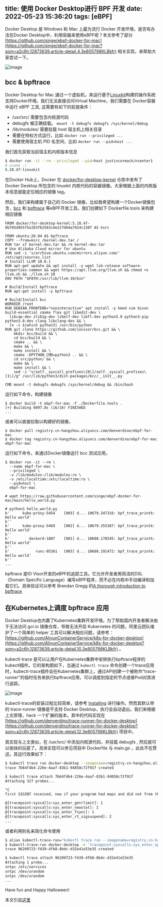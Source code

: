 title: 使用 Docker Desktop进行 BPF 开发
date: 2022-05-23 15:36:20
tags: [eBPF]
---

Docker Desktop 是 Windows 和 Mac 上最为流行 Docker 开发环境，是否有办法在Docker Desktop中，利用容器来使用eBPF呢？本文参考了部分 [https://github.com/singe/ebpf-docker-for-mac](https://github.com/singe/ebpf-docker-for-mac?spm=a2c6h.12873639.article-detail.4.3e805798KLBkfr) 相关实现，来帮助大家尝试一下。

<!-- more -->

![image](/images/macebpf.jpeg)

## bcc & bpftrace

Docker Desktop for Mac 通过一个虚拟机，来运行基于[Linuxkit](https://github.com/linuxkit/linuxkit?spm=a2c6h.12873639.article-detail.5.3e805798KLBkfr)构建的操作系统支持Docker环境。我们无法直接访问Virtual Machine，我们需要在 Docker容器中运行 eBPF 工具, 这需要有如下的前提条件：

- /usr/src/ 需要包含内核源代码
- debugfs 被正确挂载。 `mount -t debugfs debugfs /sys/kernel/debug`
- /lib/modules/ 需要挂载 host 宿主机上相关目录
- 需要在特权方式运行，比如 `docker run --privileged ...`
- 需要使用宿主机 PID 名空间，比如 `docker run --pid=host ...`

我们首先获取当前宿主机内核版本信息

```bash
$ docker run -it --rm --privileged --pid=host justincormack/nsenter1
# uname -r
5.10.47-linuxkit
```

在Docker Hub上，Docker 在 [docker/for-desktop-kernel](https://hub.docker.com/r/docker/for-desktop-kernel/tags?spm=a2c6h.12873639.article-detail.6.3e805798KLBkfr) 仓库中发布了 Docker Desktop 所包含的 linuxkit 内核代码的容器镜像。大家根据上面的内核版本信息就能定位相应的镜像 tag。

然后，我们来构建属于自己的 Docker 镜像，比如我希望构建一个Docker镜像包含，[bcc](https://github.com/iovisor/bcc?spm=a2c6h.12873639.article-detail.7.3e805798KLBkfr) 和 [bpftrace](https://github.com/iovisor/bpftrace?spm=a2c6h.12873639.article-detail.8.3e805798KLBkfr) 等eBPF开发工具。我们创建如下 Dockerfile.tools 来构建相应镜像

```docker
FROM docker/for-desktop-kernel:5.10.47-0b705d955f5e283f62583c4e227d64a7924c138f AS ksrc

FROM ubuntu:20.04 AS bpftrace
COPY --from=ksrc /kernel-dev.tar /
RUN tar xf kernel-dev.tar && rm kernel-dev.tar
# Use Alibaba Cloud mirror for ubuntu
RUN sed -i 's/archive.ubuntu.com/mirrors.aliyun.com/' /etc/apt/sources.list
# Install LLVM 10.0.1
RUN apt-get update && apt install -y wget lsb-release software-properties-common && wget https://apt.llvm.org/llvm.sh && chmod +x llvm.sh && ./llvm.sh 10
ENV PATH "$PATH:/usr/lib/llvm-10/bin"

# Build/Install bpftrace
RUN apt-get install -y bpftrace

# Build/Install bcc
WORKDIR /root
RUN DEBIAN_FRONTEND="noninteractive" apt install -y kmod vim bison build-essential cmake flex git libedit-dev \
  libcap-dev zlib1g-dev libelf-dev libfl-dev python3.8 python3-pip python3.8-dev clang libclang-dev && \
  ln -s $(which python3) /usr/bin/python
RUN git clone https://github.com/iovisor/bcc.git && \
    mkdir bcc/build && \
    cd bcc/build && \
    cmake .. && \
    make && \
    make install && \
    cmake -DPYTHON_CMD=python3 .. && \
    cd src/python/ && \
    make && \
    make install && \
    sed -i "s/self._syscall_prefixes\[0\]/self._syscall_prefixes\[1\]/g" /usr/lib/python3/dist-packages/bcc/__init__.py

CMD mount -t debugfs debugfs /sys/kernel/debug && /bin/bash
```

运行如下命令，构建镜像

```docker
$ docker build -t ebpf-for-mac -f ./Dockerfile.tools .
[+] Building 6097.8s (16/16) FINISHED
...
```

或者可以直接拉取以构建好的镜像，

```docker
$ docker pull registry.cn-hangzhou.aliyuncs.com/denverdino/ebpf-for-mac
$ docker tag registry.cn-hangzhou.aliyuncs.com/denverdino/ebpf-for-mac ebpf-for-mac
```

运行如下命令，来通过Docker镜像运行 bcc 测试应用。

```docker
$ docker run -it --rm \
  --name ebpf-for-mac \
  --privileged \
  -v /lib/modules:/lib/modules:ro \
  -v /etc/localtime:/etc/localtime:ro \
  --pid=host \
  ebpf-for-mac
  
# wget https://raw.githubusercontent.com/singe/ebpf-docker-for-mac/main/hello_world.py

# python3 hello_world.py
b'      kube-proxy-5454    [003] d... 10679.347316: bpf_trace_printk: Hello world'
b''
b'      kube-proxy-5469    [002] d... 10679.355387: bpf_trace_printk: Hello world'
b''
b'         dockerd-1807    [001] d... 10680.178545: bpf_trace_printk: Hello world'
b''
b'            runc-95361   [003] d... 10680.191472: bpf_trace_printk: Hello world'
b''
...
```

bpftrace 是IO Visor开发的eBPF的追踪工具。它允许开发者用简洁的DSL（Domain Specific Language）编写eBPF程序，而不必在内核中手动编译和加载它们。具体验证可以参考 Brendan Gregg 的[A thorough introduction to bpftrace
](https://www.brendangregg.com/blog/2019-08-19/bpftrace.html)

## 在Kubernetes上调度 bpftrace 应用

Docker Desktop也内置了Kubernetes集群开发环境。为了帮助国内开发者解决由于无法访问 gcr.io 镜像仓库，导致无法开启 Kubernetes 的问题，阿里云团队维护了一个简单的 helper 工具可以解决相应问题，请参考： [https://github.com/AliyunContainerService/k8s-for-docker-desktop](https://github.com/AliyunContainerService/k8s-for-docker-desktop?spm=a2c6h.12873639.article-detail.10.3e805798KLBkfr) 。

kubectl-trace 是可以让用户在Kubernetes集群中安排执行bpftrace程序的kubectl插件。它的架构图如下，当通过 `kubectl trace` 命令创建一个trace应用时，kubectl-trace插件会在Kubernetes集群上，通过API创建一个被称作“trace-runner”的临时任务来执行bpftrace应用，可以调度到指定的节点或者Pod对其进行追踪。

![image](/images/macebpf1.png)

kubectl-trace的安装过程比较简单，请参考 [Installing](https://github.com/iovisor/kubectl-trace?spm=a2c6h.12873639.article-detail.11.3e805798KLBkfr#installing) 进行操作。然而其默认带的 trace-runner 镜像是不支持 Docker Desktop，执行会自动退出。我们来根据上文原理，hack 一个扩展的版本。其中的代码实现在 [https://github.com/denverdino/trace-runner-for-docker-desktop](https://github.com/denverdino/trace-runner-for-docker-desktop?spm=a2c6h.12873639.article-detail.12.3e805798KLBkfr) 项目中。

其实现与上文类似，在 /usr/src/ 中添加内核源代码，并挂载 debugfs , 然后就可以愉快的玩耍了。具体实现可以参见项目中 Dockerfile 与 main.go ，此处不在赘述。其运行效果如下：

```bash
$ kubectl trace run docker-desktop --imagename=registry.cn-hangzhou.aliyuncs.com/denverdino/kubectl-trace-runner -e "tracepoint:syscalls:sys_enter_* { @[probe] = count(); }"
trace 7b64f4b4-226e-4aaf-83b1-94858c72f91f created

$ kubectl trace attach 7b64f4b4-226e-4aaf-83b1-94858c72f91f
Attaching 327 probes...

^C
first SIGINT received, now if your program had maps and did not free them it should print them out

@[tracepoint:syscalls:sys_enter_getrlimit]: 1
@[tracepoint:syscalls:sys_enter_newstat]: 1
@[tracepoint:syscalls:sys_enter_fsync]: 1
@[tracepoint:syscalls:sys_enter_rt_sigsuspend]: 2
...
```

或者利用别名来简化命令使用

```bash
$ alias kubectl-trace-run="kubectl trace run --imagename=registry.cn-hangzhou.aliyuncs.com/denverdino/kubectl-trace-runner"
$ kubectl-trace-run docker-desktop -e 'tracepoint:syscalls:sys_enter_open { printf("%s %s\n", comm, str(args->filename)); }'
trace 96209723-f439-4fb8-8bdc-d32e41e53e35 created

$ kubectl trace attach 96209723-f439-4fb8-8bdc-d32e41e53e35
Attaching 1 probe...
sntpc /etc/services
sntpc /dev/urandom
sntpc /dev/urandom
...
```

Have fun and Happy Halloween!

本文引自[这里](https://developer.aliyun.com/article/798714)


